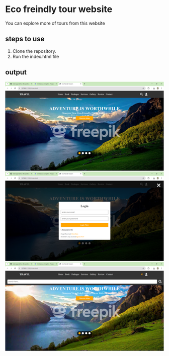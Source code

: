 # Eco freindly tour website
  You can explore more of tours from this website

  ## steps to use
  1. Clone the repository.
  2. Run the index.html file

  ## output
  ![alt text](images/Screenshot(56).png)
  ![alt text](images/Screenshot(57).png)
  ![alt text](images/Screenshot(58).png)